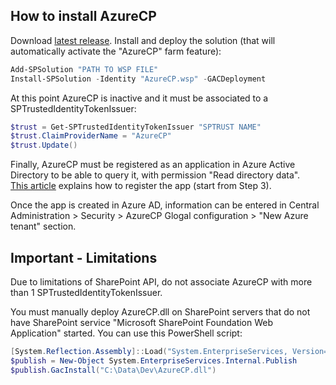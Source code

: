 ## How to install AzureCP
Download [latest release](https://github.com/Yvand/AzureCP/releases/latest).
Install and deploy the solution (that will automatically activate the "AzureCP" farm feature):
```powershell
Add-SPSolution "PATH TO WSP FILE"
Install-SPSolution -Identity "AzureCP.wsp" -GACDeployment
```

At this point AzureCP is inactive and it must be associated to a SPTrustedIdentityTokenIssuer:
```powershell
$trust = Get-SPTrustedIdentityTokenIssuer "SPTRUST NAME"
$trust.ClaimProviderName = "AzureCP"
$trust.Update()
```

Finally, AzureCP must be registered as an application in Azure Active Directory to be able to query it, with permission "Read directory data".  
[This article](https://github.com/AzureADSamples/ConsoleApp-GraphAPI-DotNet) explains how to register the app (start from Step 3).

Once the app is created in Azure AD, information can be entered in Central Administration > Security > AzureCP Glogal configuration > "New Azure tenant" section.

## Important - Limitations
Due to limitations of SharePoint API, do not associate AzureCP with more than 1 SPTrustedIdentityTokenIssuer.

You must manually deploy AzureCP.dll on SharePoint servers that do not have SharePoint service "Microsoft SharePoint Foundation Web Application" started. You can use this PowerShell script:
```powershell
[System.Reflection.Assembly]::Load("System.EnterpriseServices, Version=4.0.0.0, Culture=neutral, PublicKeyToken=b03f5f7f11d50a3a")
$publish = New-Object System.EnterpriseServices.Internal.Publish
$publish.GacInstall("C:\Data\Dev\AzureCP.dll")
```
